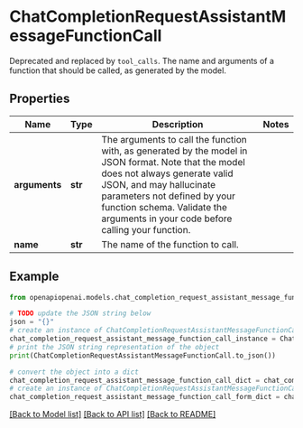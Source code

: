 # ChatCompletionRequestAssistantMessageFunctionCall

Deprecated and replaced by `tool_calls`. The name and arguments of a function that should be called, as generated by the model.

## Properties

Name | Type | Description | Notes
------------ | ------------- | ------------- | -------------
**arguments** | **str** | The arguments to call the function with, as generated by the model in JSON format. Note that the model does not always generate valid JSON, and may hallucinate parameters not defined by your function schema. Validate the arguments in your code before calling your function. | 
**name** | **str** | The name of the function to call. | 

## Example

```python
from openapiopenai.models.chat_completion_request_assistant_message_function_call import ChatCompletionRequestAssistantMessageFunctionCall

# TODO update the JSON string below
json = "{}"
# create an instance of ChatCompletionRequestAssistantMessageFunctionCall from a JSON string
chat_completion_request_assistant_message_function_call_instance = ChatCompletionRequestAssistantMessageFunctionCall.from_json(json)
# print the JSON string representation of the object
print(ChatCompletionRequestAssistantMessageFunctionCall.to_json())

# convert the object into a dict
chat_completion_request_assistant_message_function_call_dict = chat_completion_request_assistant_message_function_call_instance.to_dict()
# create an instance of ChatCompletionRequestAssistantMessageFunctionCall from a dict
chat_completion_request_assistant_message_function_call_form_dict = chat_completion_request_assistant_message_function_call.from_dict(chat_completion_request_assistant_message_function_call_dict)
```
[[Back to Model list]](../README.md#documentation-for-models) [[Back to API list]](../README.md#documentation-for-api-endpoints) [[Back to README]](../README.md)


